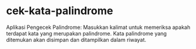 # cek-kata-palindrome
Aplikasi Pengecek Palindrome: Masukkan kalimat untuk memeriksa apakah terdapat kata yang merupakan palindrome. Kata palindrome yang ditemukan akan disimpan dan ditampilkan dalam riwayat.
